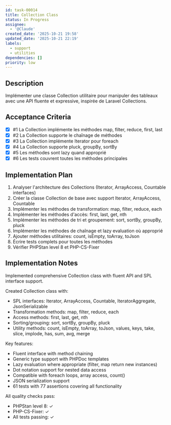 ```yaml
---
id: task-00014
title: Collection Class
status: In Progress
assignee:
  - '@Claude'
created_date: '2025-10-21 19:58'
updated_date: '2025-10-21 22:19'
labels:
  - support
  - utilities
dependencies: []
priority: low
---
```


## Description

<!-- SECTION:DESCRIPTION:BEGIN -->
Implémenter une classe Collection utilitaire pour manipuler des tableaux avec une API fluente et expressive, inspirée de Laravel Collections.
<!-- SECTION:DESCRIPTION:END -->

## Acceptance Criteria
<!-- AC:BEGIN -->
- [x] #1 La Collection implémente les méthodes map, filter, reduce, first, last
- [x] #2 La Collection supporte le chaînage de méthodes
- [x] #3 La Collection implémente Iterator pour foreach
- [x] #4 La Collection supporte pluck, groupBy, sortBy
- [x] #5 Les méthodes sont lazy quand approprié
- [x] #6 Les tests couvrent toutes les méthodes principales
<!-- AC:END -->

## Implementation Plan

<!-- SECTION:PLAN:BEGIN -->
1. Analyser l'architecture des Collections (Iterator, ArrayAccess, Countable interfaces)
2. Créer la classe Collection de base avec support Iterator, ArrayAccess, Countable
3. Implémenter les méthodes de transformation: map, filter, reduce, each
4. Implémenter les méthodes d'accès: first, last, get, nth
5. Implémenter les méthodes de tri et groupement: sort, sortBy, groupBy, pluck
6. Implémenter les méthodes de chaînage et lazy evaluation où approprié
7. Ajouter méthodes utilitaires: count, isEmpty, toArray, toJson
8. Écrire tests complets pour toutes les méthodes
9. Vérifier PHPStan level 8 et PHP-CS-Fixer
<!-- SECTION:PLAN:END -->

## Implementation Notes

<!-- SECTION:NOTES:BEGIN -->
Implemented comprehensive Collection class with fluent API and SPL interface support.

Created Collection class with:
- SPL interfaces: Iterator, ArrayAccess, Countable, IteratorAggregate, JsonSerializable
- Transformation methods: map, filter, reduce, each
- Access methods: first, last, get, nth
- Sorting/grouping: sort, sortBy, groupBy, pluck
- Utility methods: count, isEmpty, toArray, toJson, values, keys, take, slice, implode, has, sum, avg, merge

Key features:
- Fluent interface with method chaining
- Generic type support with PHPDoc templates
- Lazy evaluation where appropriate (filter, map return new instances)
- Dot notation support for nested data access
- Compatible with foreach loops, array access, count()
- JSON serialization support
- 61 tests with 77 assertions covering all functionality

All quality checks pass:
- PHPStan level 8: ✓
- PHP-CS-Fixer: ✓
- All tests passing: ✓
<!-- SECTION:NOTES:END -->
